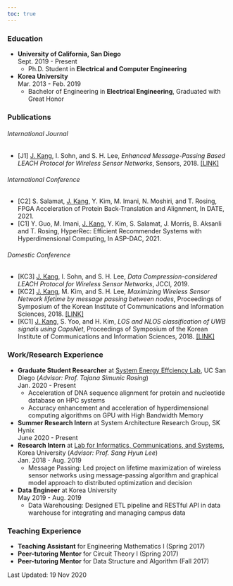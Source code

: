 ```yaml
---
toc: true
---
```

### Education

* **University of California, San Diego**\
Sept. 2019 - Present
    * Ph.D. Student in **Electrical and Computer Engineering** &nbsp;&nbsp;&nbsp;&nbsp;
* **Korea University**\
Mar. 2013 - Feb. 2019
    * Bachelor of Engineering in **Electrical Engineering**, Graduated with Great Honor


### Publications
###### International Journal
  - [J1] <ins>J. Kang</ins>, I. Sohn, and S. H. Lee, *Enhanced Message-Passing Based LEACH Protocol for Wireless Sensor Networks*, Sensors, 2018. 
[\[LINK\]](https://www.mdpi.com/1424-8220/19/1/75)

###### International Conference
  - [C2] S. Salamat, <ins>J. Kang</ins>, Y. Kim, M. Imani, N. Moshiri, and T. Rosing, FPGA Acceleration of Protein Back-Translation and Alignment, In DATE, 2021.
  - [C1] Y. Guo, M. Imani, <ins>J. Kang</ins>, Y. Kim, S. Salamat, J. Morris, B. Aksanli and T. Rosing, HyperRec: Efficient Recommender Systems with Hyperdimensional Computing, In ASP-DAC, 2021.
###### Domestic Conference
  - [KC3] <ins>J. Kang</ins>, I. Sohn, and S. H. Lee, *Data Compression-considered LEACH Protocol for Wireless Sensor Networks*, JCCI, 2019. 
  - [KC2] <ins>J. Kang</ins>, M. Kim, and S. H. Lee, *Maximizing Wireless Sensor Network lifetime by message passing between nodes*, Proceedings of Symposium of the Korean Institute of Communications and Information Sciences, 2018. [\[LINK\]](http://www.dbpia.co.kr/Journal/ArticleDetail/NODE07512630)
  - [KC1] <ins>J. Kang</ins>, S. Yoo, and H. Kim, *LOS and NLOS classification of UWB signals using CapsNet*, Proceedings of Symposium of the Korean Institute of Communications and Information Sciences, 2018. [\[LINK\]](http://www.dbpia.co.kr/Journal/ArticleDetail/NODE07368798)


### Work/Research Experience
* **Graduate Student Researcher** at [System Energy Effciency Lab](http://seelab.ucsd.edu), UC San Diego (*Advisor: Prof. Tajana Simunic Rosing*)\
Jan. 2020 - Present
    - Acceleration of DNA sequence alignment for protein and nucleotide database on HPC systems
    - Accuracy enhancement and acceleration of hyperdimensional computing algorithms on GPU with High Bandwidth Memory
* **Summer Research Intern** at System Architecture Research Group, SK Hynix\
June 2020 - Present
    <!-- - Acceleration of DNA sequence alignment for protein and nucleotide database on HPC systems -->
* **Research Intern** at [Lab for Informatics, Communications, and Systems](https://sites.google.com/view/licswww), Korea University (*Advisor: Prof. Sang Hyun Lee*)\
Jan. 2018 - Aug. 2019
    - Message Passing:
      Led project on lifetime maximization of wireless sensor networks using message-passing algorithm and graphical model approach to distributed optimization and decision
* **Data Engineer** at Korea University\
May 2019 - Aug. 2019
  * Data Warehousing: Designed ETL pipeline and RESTful API in data warehouse for integrating and managing campus data
      
### Teaching Experience
* **Teaching Assistant** for Engineering Mathematics I (Spring 2017)
* **Peer-tutoring Mentor** for Circuit Theory I (Spring 2017)
* **Peer-tutoring Mentor** for Data Structure and Algorithm (Fall 2017)

<!-- 
### Extracurricular
* Hardware and Software Club (HandS) [\[about\]](https://hands.korea.ac.kr) [\[board\]](https://hardwareand.software)\
*Server/Webpage Administrator, Technical Leader*\
Mar. 2013 - Dec. 2018
  * Hands-on project: Presented personal projects at annual exhibition
  * Server Maintaining: Developed society webpage and maintained server. Designed overall architecture built with Nginx and Ruby, and used applicative multiplexer to use various protocols
  * Mentoring: Taught fundamental skills such as C, project management, machine learning basics to help freshmen start personal projects -->

<!-- 
Technical Skills
----------
* Languages: C, C++, CUDA, Python, MATLAB, Verilog, ARM Assembly, React.js
* Technologies: Spectre, SPICE, Quartus, Multisim, Design Compiler -->

<!-- Language Skills
----------
* Korean (Native), English (Fluent), Mandarin (Novice) -->

Last Updated: 19 Nov 2020
